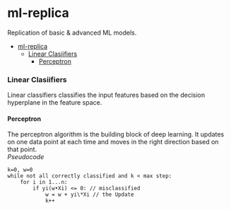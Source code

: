 # ml-replica
Replication of basic &amp; advanced ML models.
- [ml-replica](#ml-replica)
    - [Linear Clasiifiers](#linear-clasiifiers)
      - [Perceptron](#perceptron)

### Linear Clasiifiers
Linear classifiers classifies the input features based on the decision hyperplane in the feature space.

#### Perceptron 
The perceptron algorithm is the building block of deep learning. It updates on one data point at each time and moves in the right direction based on that point. <br>
*Pseudocode*
```
k=0, w=0
while not all correctly classified and k < max step:
    for i in 1...n:
        if yi(w•Xi) <= 0: // misclassified
            w = w + yi\*Xi // the Update
            k++
```


